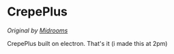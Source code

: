 # CrepePlus
*Original by [Midrooms](https://github.com/Midrooms/CrepePlus)*

CrepePlus built on electron. That's it (i made this at 2pm)